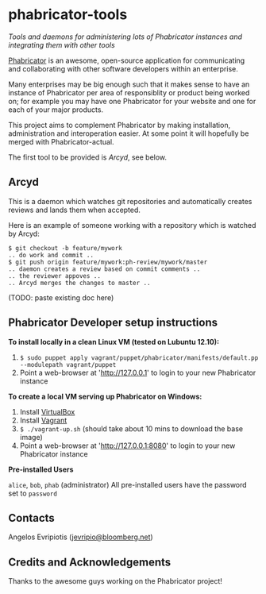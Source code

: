 # phabricator-tools

*Tools and daemons for administering lots of Phabricator instances and
integrating them with other tools*

[Phabricator](http://phabricator.org/) is an awesome, open-source application for communicating
and collaborating with other software developers within an enterprise.

Many enterprises may be big enough such that it makes sense to have
an instance of Phabricator per area of responsiblity or product being
worked on; for example you may have one Phabricator for your website
and one for each of your major products.

This project aims to complement Phabricator by making installation,
administration and interoperation easier.  At some point it will
hopefully be merged with Phabricator-actual.

The first tool to be provided is *Arcyd*, see below.

## Arcyd
This is a daemon which watches git repositories and automatically creates reviews and lands them when accepted.

Here is an example of someone working with a repository which is watched by Arcyd:

    $ git checkout -b feature/mywork
    .. do work and commit ..
    $ git push origin feature/mywork:ph-review/mywork/master
    .. daemon creates a review based on commit comments ..
    .. the reviewer appoves ..
    .. Arcyd merges the changes to master ..

(TODO: paste existing doc here)

## Phabricator Developer setup instructions

**To install locally in a clean Linux VM (tested on Lubuntu 12.10):**

1. `$ sudo puppet apply vagrant/puppet/phabricator/manifests/default.pp --modulepath vagrant/puppet`
2. Point a web-browser at 'http://127.0.0.1' to login to your new Phabricator instance

**To create a local VM serving up Phabricator on Windows:**

1. Install [VirtualBox](https://www.virtualbox.org/)
2. Install [Vagrant](http://www.vagrantup.com/)
3. ```$ ./vagrant-up.sh```
(should take about 10 mins to download the base image)
4. Point a web-browser at 'http://127.0.0.1:8080' to login to your new Phabricator instance

**Pre-installed Users**

`alice`, `bob`, `phab` (administrator)
All pre-installed users have the password set to `password`

## Contacts

Angelos Evripiotis (jevripio@bloomberg.net)

## Credits and Acknowledgements

Thanks to the awesome guys working on the Phabricator project!
